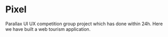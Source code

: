# Pixel
Parallax UI UX competition group project which has done within 24h. Here we have built a web tourism application.  
